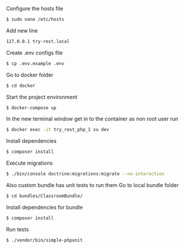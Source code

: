 Configure the hosts file
```bash
$ sudo nano /etc/hosts
```
Add new line
```bash
127.0.0.1 try-rest.local
```
Create .env configs file
```bash
$ cp .env.example .env
```
Go to docker folder
```bash
$ cd docker
```
Start the project environment
```bash
$ docker-compose up
```
In the new terminal window get in to the container as non root user run
```bash
$ docker exec -it try_rest_php_1 su dev
```
Install dependencies
```bash
$ composer install
```
Execute migrations
```bash
$ ./bin/console doctrine:migrations:migrate --no-interaction
```
Also custom bundle has unit tests to run them
Go to local bundle folder
```bash
$ cd bundles/ClassroomBundle/
```
Install dependencies for bundle
```bash
$ composer install
```
Run tests
```bash
$ ./vendor/bin/simple-phpunit
```
